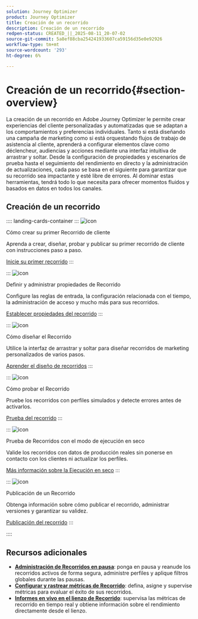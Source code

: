 ```yaml
---
solution: Journey Optimizer
product: Journey Optimizer
title: Creación de un recorrido
description: Creación de un recorrido
redpen-status: CREATED_||_2025-08-11_20-07-02
source-git-commit: 5a8ef88cba254241933607ca59156d35e0e92926
workflow-type: tm+mt
source-wordcount: '293'
ht-degree: 6%

---
```



# Creación de un recorrido{#section-overview}

La creación de un recorrido en Adobe Journey Optimizer le permite crear experiencias del cliente personalizadas y automatizadas que se adaptan a los comportamientos y preferencias individuales. Tanto si está diseñando una campaña de marketing como si está orquestando flujos de trabajo de asistencia al cliente, aprenderá a configurar elementos clave como déclencheur, audiencias y acciones mediante una interfaz intuitiva de arrastrar y soltar. Desde la configuración de propiedades y escenarios de prueba hasta el seguimiento del rendimiento en directo y la administración de actualizaciones, cada paso se basa en el siguiente para garantizar que su recorrido sea impactante y esté libre de errores. Al dominar estas herramientas, tendrá todo lo que necesita para ofrecer momentos fluidos y basados en datos en todos los canales.

## Creación de un recorrido

:::: landing-cards-container
:::
![icon](https://cdn.experienceleague.adobe.com/icons/circle-play.svg)

Cómo crear su primer Recorrido de cliente

Aprenda a crear, diseñar, probar y publicar su primer recorrido de cliente con instrucciones paso a paso.

[Inicie su primer recorrido](../using/building-journeys/journey-gs.md)
:::

:::
![icon](https://cdn.experienceleague.adobe.com/icons/gear.svg)

Definir y administrar propiedades de Recorrido

Configure las reglas de entrada, la configuración relacionada con el tiempo, la administración de acceso y mucho más para sus recorridos.

[Establecer propiedades del recorrido](../using/building-journeys/journey-properties.md)
:::

:::
![icon](https://cdn.experienceleague.adobe.com/icons/puzzle-piece.svg)

Cómo diseñar el Recorrido

Utilice la interfaz de arrastrar y soltar para diseñar recorridos de marketing personalizados de varios pasos.

[Aprender el diseño de recorridos](../using/building-journeys/using-the-journey-designer.md)
:::

:::
![icon](https://cdn.experienceleague.adobe.com/icons/list-check.svg)

Cómo probar el Recorrido

Pruebe los recorridos con perfiles simulados y detecte errores antes de activarlos.

[Prueba del recorrido](../using/building-journeys/testing-the-journey.md)
:::

:::
![icon](https://cdn.experienceleague.adobe.com/icons/screwdriver-wrench.svg)

Prueba de Recorridos con el modo de ejecución en seco

Valide los recorridos con datos de producción reales sin ponerse en contacto con los clientes ni actualizar los perfiles.

[Más información sobre la Ejecución en seco](../using/building-journeys/journey-dry-run.md)
:::

:::
![icon](https://cdn.experienceleague.adobe.com/icons/circle-play.svg)

Publicación de un Recorrido

Obtenga información sobre cómo publicar el recorrido, administrar versiones y garantizar su validez.

[Publicación del recorrido](../using/building-journeys/publishing-the-journey.md)
:::

::::


## Recursos adicionales

- **[Administración de Recorridos en pausa](../using/building-journeys/journey-pause.md)**: ponga en pausa y reanude los recorridos activos de forma segura, administre perfiles y aplique filtros globales durante las pausas.
- **[Configurar y rastrear métricas de Recorrido](../using/building-journeys/success-metrics.md)**: defina, asigne y supervise métricas para evaluar el éxito de sus recorridos.
- **[Informes en vivo en el lienzo de Recorrido](../using/building-journeys/report-journey.md)**: supervisa las métricas de recorrido en tiempo real y obtiene información sobre el rendimiento directamente desde el lienzo.
